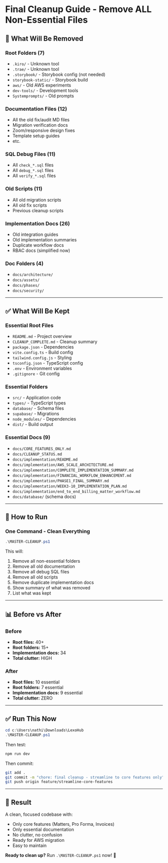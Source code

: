 # Final Cleanup Guide - Remove ALL Non-Essential Files

## 🎯 What Will Be Removed

### Root Folders (7)
- `.kiro/` - Unknown tool
- `.trae/` - Unknown tool
- `.storybook/` - Storybook config (not needed)
- `storybook-static/` - Storybook build
- `aws/` - Old AWS experiments
- `dev-tools/` - Development tools
- `Systemprompts/` - Old prompts

### Documentation Files (12)
- All the old fix/audit MD files
- Migration verification docs
- Zoom/responsive design fixes
- Template setup guides
- etc.

### SQL Debug Files (11)
- All `check_*.sql` files
- All `debug_*.sql` files
- All `verify_*.sql` files

### Old Scripts (11)
- All old migration scripts
- All old fix scripts
- Previous cleanup scripts

### Implementation Docs (26)
- Old integration guides
- Old implementation summaries
- Duplicate workflow docs
- RBAC docs (simplified now)

### Doc Folders (4)
- `docs/architecture/`
- `docs/assets/`
- `docs/phases/`
- `docs/security/`

---

## ✅ What Will Be Kept

### Essential Root Files
- `README.md` - Project overview
- `CLEANUP_COMPLETE.md` - Cleanup summary
- `package.json` - Dependencies
- `vite.config.ts` - Build config
- `tailwind.config.js` - Styling
- `tsconfig.json` - TypeScript config
- `.env` - Environment variables
- `.gitignore` - Git config

### Essential Folders
- `src/` - Application code
- `types/` - TypeScript types
- `database/` - Schema files
- `supabase/` - Migrations
- `node_modules/` - Dependencies
- `dist/` - Build output

### Essential Docs (9)
- `docs/CORE_FEATURES_ONLY.md`
- `docs/CLEANUP_STATUS.md`
- `docs/implementation/README.md`
- `docs/implementation/AWS_SCALE_ARCHITECTURE.md`
- `docs/implementation/COMPLETE_IMPLEMENTATION_SUMMARY.md`
- `docs/implementation/FINANCIAL_WORKFLOW_ENHANCEMENT.md`
- `docs/implementation/PHASE1_FINAL_SUMMARY.md`
- `docs/implementation/WEEK3-10_IMPLEMENTATION_PLAN.md`
- `docs/implementation/end_to_end_billing_matter_workflow.md`
- `docs/database/` (schema docs)

---

## 🚀 How to Run

### One Command - Clean Everything
```powershell
.\MASTER-CLEANUP.ps1
```

This will:
1. Remove all non-essential folders
2. Remove all old documentation
3. Remove all debug SQL files
4. Remove all old scripts
5. Remove duplicate implementation docs
6. Show summary of what was removed
7. List what was kept

---

## 📊 Before vs After

### Before
- **Root files:** 40+
- **Root folders:** 15+
- **Implementation docs:** 34
- **Total clutter:** HIGH

### After
- **Root files:** 10 essential
- **Root folders:** 7 essential
- **Implementation docs:** 9 essential
- **Total clutter:** ZERO

---

## ✅ Run This Now

```powershell
cd c:\Users\nathi\Downloads\LexoHub
.\MASTER-CLEANUP.ps1
```

Then test:
```powershell
npm run dev
```

Then commit:
```bash
git add .
git commit -m "chore: final cleanup - streamline to core features only"
git push origin feature/streamline-core-features
```

---

## 🎉 Result

A clean, focused codebase with:
- Only core features (Matters, Pro Forma, Invoices)
- Only essential documentation
- No clutter, no confusion
- Ready for AWS migration
- Easy to maintain

**Ready to clean up?** Run `.\MASTER-CLEANUP.ps1` now! 🚀
